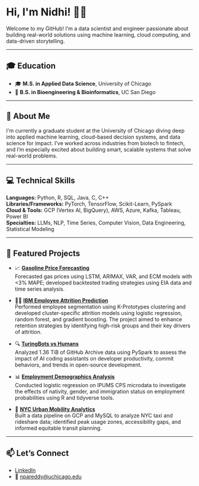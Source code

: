 # Hi, I'm Nidhi! 👩‍💻

Welcome to my GitHub! I'm a data scientist and engineer passionate about building real-world solutions using machine learning, cloud computing, and data-driven storytelling.

---

## 🎓 Education

- 🎓 **M.S. in Applied Data Science**, University of Chicago 
- 🧬 **B.S. in Bioengineering & Bioinformatics**, UC San Diego 

---

## 🧠 About Me

I'm currently a graduate student at the University of Chicago diving deep into applied machine learning, cloud-based decision systems, and data science for impact. I’ve worked across industries from biotech to fintech, and I’m especially excited about building smart, scalable systems that solve real-world problems.

---

## 💻 Technical Skills

**Languages:** Python, R, SQL, Java, C, C++  
**Libraries/Frameworks:** PyTorch, TensorFlow, Scikit-Learn, PySpark  
**Cloud & Tools:** GCP (Vertex AI, BigQuery), AWS, Azure, Kafka, Tableau, Power BI  
**Specialties:** LLMs, NLP, Time Series, Computer Vision, Data Engineering, Statistical Modeling

---

## 🚀 Featured Projects

- 📈 [**Gasoline Price Forecasting**](https://github.com/nidhipareddy/gasoline-price-forecasting)  
  Forecasted gas prices using LSTM, ARIMAX, VAR, and ECM models with <3% MAPE; developed backtested trading strategies using EIA data and time series analysis.
  
- 👩‍💼 [**IBM Employee Attrition Prediction**](https://github.com/nidhipareddy/ml1_finalproject)  
  Performed employee segmentation using K-Prototypes clustering and developed cluster-specific attrition models using logistic regression, random forest, and gradient boosting. The project aimed to enhance retention strategies by identifying high-risk groups and their key drivers of attrition.

- 🔍 [**TuringBots vs Humans**](https://github.com/nidhipareddy/turingbots-vs-humans)  
  Analyzed 1.36 TiB of GitHub Archive data using PySpark to assess the impact of AI coding assistants on developer productivity, commit behaviors, and trends in open-source development.

- 📊 [**Employment Demographics Analysis**](https://github.com/nidhipareddy/employment-demographics-analysis)  
  Conducted logistic regression on IPUMS CPS microdata to investigate the effects of nativity, gender, and immigration status on employment probabilities using R and tidyverse tools.

- 🗽 [**NYC Urban Mobility Analytics**](https://github.com/nidhipareddy/nyc-urban-mobility-analytics)  
  Built a data pipeline on GCP and MySQL to analyze NYC taxi and rideshare data; identified peak usage zones, accessibility gaps, and informed equitable transit planning.

---

## 📫 Let’s Connect

- [LinkedIn](https://www.linkedin.com/in/nidhi-pareddy-61026b249/)
- 📧 npareddy@uchicago.edu  
